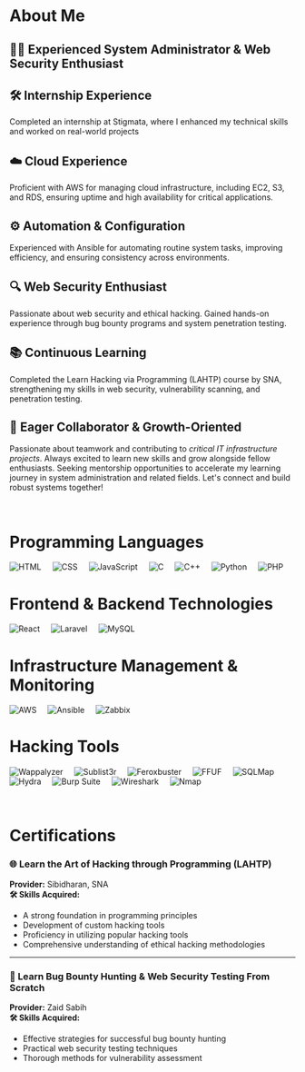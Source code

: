 # About Me

## 👨‍💻 Experienced System Administrator & Web Security Enthusiast

## 🛠 Internship Experience

Completed an internship at Stigmata, where I enhanced my technical skills and worked on real-world projects

## ☁️ Cloud Experience

Proficient with AWS for managing cloud infrastructure, including EC2, S3, and RDS, ensuring uptime and high availability for critical applications.

## ⚙️ Automation & Configuration

Experienced with Ansible for automating routine system tasks, improving efficiency, and ensuring consistency across environments.

## 🔍 Web Security Enthusiast

Passionate about web security and ethical hacking. Gained hands-on experience through bug bounty programs and system penetration testing.

## 📚 Continuous Learning

Completed the Learn Hacking via Programming (LAHTP) course by SNA, strengthening my skills in web security, vulnerability scanning, and penetration testing.

## 🤝 Eager Collaborator & Growth-Oriented

Passionate about teamwork and contributing to *critical IT infrastructure projects*. Always excited to learn new skills and grow alongside fellow enthusiasts. Seeking mentorship opportunities to accelerate my learning journey in system administration and related fields. Let's connect and build robust systems together!

<br>

# Programming Languages

![HTML](https://img.shields.io/badge/HTML-F16529?style=for-the-badge&logo=html5&logoColor=white) &nbsp;&nbsp;&nbsp;
![CSS](https://img.shields.io/badge/CSS-2965F1?style=for-the-badge&logo=css3&logoColor=white) &nbsp;&nbsp;&nbsp;
![JavaScript](https://img.shields.io/badge/JavaScript-F7DF1E?style=for-the-badge&logo=javascript&logoColor=black) &nbsp;&nbsp;&nbsp;
![C](https://img.shields.io/badge/C-00599C?style=for-the-badge&logo=c&logoColor=white) &nbsp;&nbsp;&nbsp;
![C++](https://img.shields.io/badge/C++-00599C?style=for-the-badge&logo=c%2B%2B&logoColor=white) &nbsp;&nbsp;&nbsp;
![Python](https://img.shields.io/badge/Python-3776AB?style=for-the-badge&logo=python&logoColor=white) &nbsp;&nbsp;&nbsp;
![PHP](https://img.shields.io/badge/PHP-4F5B93?style=for-the-badge&logo=php&logoColor=white)


# Frontend & Backend Technologies

![React](https://img.shields.io/badge/React-61DAFB?style=for-the-badge&logo=react&logoColor=black) &nbsp;&nbsp;&nbsp;
![Laravel](https://img.shields.io/badge/Laravel-EF3B2D?style=for-the-badge&logo=laravel&logoColor=white) &nbsp;&nbsp;&nbsp;
![MySQL](https://img.shields.io/badge/MySQL-4479A1?style=for-the-badge&logo=mysql&logoColor=white)



# Infrastructure Management & Monitoring

![AWS](https://img.shields.io/badge/AWS-F16529?style=for-the-badge&logo=amazonaws&logoColor=white) &nbsp;&nbsp;&nbsp;
![Ansible](https://img.shields.io/badge/Ansible-000000?style=for-the-badge&logo=ansible&logoColor=white) &nbsp;&nbsp;&nbsp;
![Zabbix](https://img.shields.io/badge/Zabbix-FF6F61?style=for-the-badge&logo=zabbix&logoColor=white)



# Hacking Tools

![Wappalyzer](https://img.shields.io/badge/Wappalyzer-8A3FFC?style=for-the-badge&logo=wappalyzer&logoColor=white) &nbsp;&nbsp;&nbsp;
![Sublist3r](https://img.shields.io/badge/Sublist3r-EE00000?style=for-the-badge&logo=sublist3r&logoColor=white) &nbsp;&nbsp;&nbsp;
![Feroxbuster](https://img.shields.io/badge/Feroxbuster-FF0000?style=for-the-badge&logo=feroxbuster&logoColor=white) &nbsp;&nbsp;&nbsp;
![FFUF](https://img.shields.io/badge/FFUF-FF4500?style=for-the-badge&logo=ffuf&logoColor=white) &nbsp;&nbsp;&nbsp;
![SQLMap](https://img.shields.io/badge/SQLMap-00A1E4?style=for-the-badge&logo=sqlmap&logoColor=white) &nbsp;&nbsp;&nbsp;
![Hydra](https://img.shields.io/badge/Hydra-FF6F61?style=for-the-badge&logo=hydra&logoColor=white) &nbsp;&nbsp;&nbsp;
![Burp Suite](https://img.shields.io/badge/Burp_Suite-FF4800?style=for-the-badge&logo=burpsuite&logoColor=white) &nbsp;&nbsp;&nbsp;
![Wireshark](https://img.shields.io/badge/Wireshark-3C4D8D?style=for-the-badge&logo=wireshark&logoColor=white) &nbsp;&nbsp;&nbsp;
![Nmap](https://img.shields.io/badge/Nmap-007F5C?style=for-the-badge&logo=nmap&logoColor=white)

<br>

# Certifications

### 🌐 Learn the Art of Hacking through Programming (**LAHTP**)
**Provider:** Sibidharan, SNA  
**🛠️ Skills Acquired:**  
- A strong foundation in programming principles  
- Development of custom hacking tools  
- Proficiency in utilizing popular hacking tools  
- Comprehensive understanding of ethical hacking methodologies  

---

### 🐞 Learn Bug Bounty Hunting & Web Security Testing From Scratch
**Provider:** Zaid Sabih  
**🛠️ Skills Acquired:**  
- Effective strategies for successful bug bounty hunting  
- Practical web security testing techniques  
- Thorough methods for vulnerability assessment  



